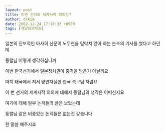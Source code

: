```yaml
---
layout: post
title: 이번 선거의 세계사적 의의는?
author: drkim
date: 2002-12-24 17:18:33 +0900
tags: [깨달음의대화]
---
```

일본의 진보적인 아사히 신문이 노무현을 탐탁치 않아 하는 논조의 기사를 썼다고 하던데
  
동렬님 어떻게 생각하십니까
  
이번 한국선거에서 일본정치권이 충격을 받은거 아닐까요
  
마치 태국에서 져서 망연자실한 한국 축구팀 처럼요
  
이 번 선거의 세계사적 의의에 대해서 동렬님의 생각은 어떠신지요
  
여기에 대해 일부 논객들의 글은 보았는데
  
동렬님 같은 비중있는 논객들은 없는것 같습니다
  
한 말씀 해주시죠